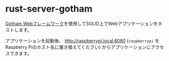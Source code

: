 # rust-server-gotham

[Gotham Webフレームワーク](https://gotham.rs/)を使用してSOLID上でWebアプリケーションをホストします。

アプリケーションを起動後、 <http://raspberrypi.local:8080> (`raspberrypi` をRaspberry Piのホスト名に置き換えてください) からアプリケーションにアクセスできます。
